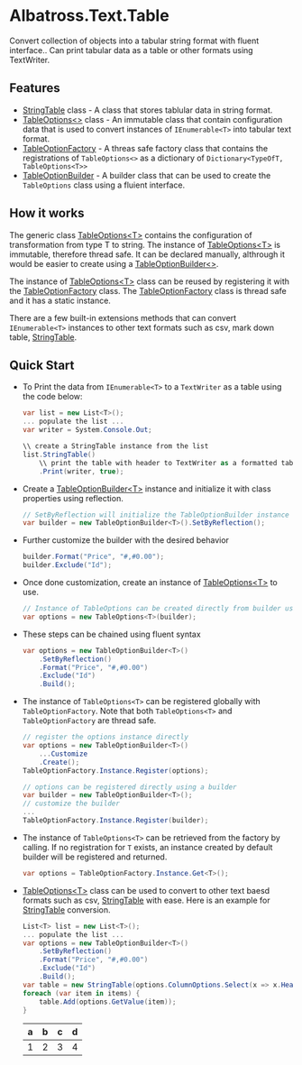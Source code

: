 # Albatross.Text.Table
Convert collection of objects into a tabular string format with fluent interface..  Can print tabular data as a table or other formats using TextWriter.

## Features
* [StringTable](./StringTable.cs) class - A class that stores tablular data in string format.
* [TableOptions<>](./TableOptions.cs) class - An immutable class that contain configuration data that is used to convert instances of `IEnumerable<T>` into tabular text format.
* [TableOptionFactory](./TableOptionFactory.cs) - A threas safe factory class that contains the registrations of `TableOptions<>` as a dictionary of `Dictionary<TypeOfT, TableOptions<T>>`
* [TableOptionBuilder](./TableOptionBuilder.cs) - A builder class that can be used to create the `TableOptions` class using a fluient interface.

## How it works
The generic class [TableOptions\<T>](./TableOptions.cs) contains the configuration of transformation from type T to string.  The instance of [TableOptions\<T>](./TableOptions.cs) is immutable, therefore thread safe.  It can be declared manually, althrough it would be easier to create using a [TableOptionBuilder<>](./TableOptionBuilder.cs).

The instance of [TableOptions\<T>](./TableOptions.cs) class can be reused by registering it with the [TableOptionFactory](./TableOptionFactory.cs) class.  The [TableOptionFactory](./TableOptionFactory.cs) class is thread safe and it has a static instance.

There are a few built-in extensions methods that can convert `IEnumerable<T>` instances to other text formats such as csv, mark down table, [StringTable](./StringTable.cs).

## Quick Start
* To Print the data from `IEnumerable<T>` to a `TextWriter` as a table using the code below:
	```csharp
	var list = new List<T>();
	... populate the list ...
	var writer = System.Console.Out;
	
	\\ create a StringTable instance from the list
	list.StringTable()
		\\ print the table with header to TextWriter as a formatted table
		.Print(writer, true);	
	```
* Create a [TableOptionBuilder\<T>](./TableOptionBuilder.cs) instance and initialize it with class properties using reflection.
	```csharp
	// SetByReflection will initialize the TableOptionBuilder instance with the public instance properties as its columns.  It uses the default formatter from `BuilderExtensions.DefaultFormat`
	var builder = new TableOptionBuilder<T>().SetByReflection();
	```
* Further customize the builder with the desired behavior
	```csharp
	builder.Format("Price", "#,#0.00");
	builder.Exclude("Id");
	```
* Once done customization, create an instance of [TableOptions\<T>](./TableOptions.cs) to use.
	```csharp
	// Instance of TableOptions can be created directly from builder using its constructor.
	var options = new TableOptions<T>(builder);
	```
* These steps can be chained using fluent syntax
	```csharp
	var options = new TableOptionBuilder<T>()
		.SetByReflection()
		.Format("Price", "#,#0.00")
		.Exclude("Id")
		.Build();
	```
* The instance of `TableOptions<T>` can be registered globally with `TableOptionFactory`.  Note that both `TableOptions<T>` and `TableOptionFactory` are thread safe.
	```csharp
	// register the options instance directly
	var options = new TableOptionBuilder<T>()
		...Customize
		.Create();
	TableOptionFactory.Instance.Register(options);

	// options can be registered directly using a builder
	var builder = new TableOptionBuilder<T>();
	// customize the builder
	...
	TableOptionFactory.Instance.Register(builder);
	```
* The instance of `TableOptions<T>` can be retrieved from the factory by calling.  If no registration for `T` exists, an instance created by default builder will be registered and returned.
	```csharp
	var options = TableOptionFactory.Instance.Get<T>();
	```
* [TableOptions\<T>](./TableOptions.cs) class can be used to convert to other text baesd formats such as csv, [StringTable](./StringTable.cs) with ease.  Here is an example for [StringTable](./StringTable.cs) conversion.
	```csharp
	List<T> list = new List<T>();
	... populate the list ...
	var options = new TableOptionBuilder<T>()
		.SetByReflection()
		.Format("Price", "#,#0.00")
		.Exclude("Id")
		.Build();
	var table = new StringTable(options.ColumnOptions.Select(x => x.Header));
	foreach (var item in items) {
		table.Add(options.GetValue(item));
	}
	```


	|a|b|c|d|
	|-|-|-|-|
	|1|2|3|4|